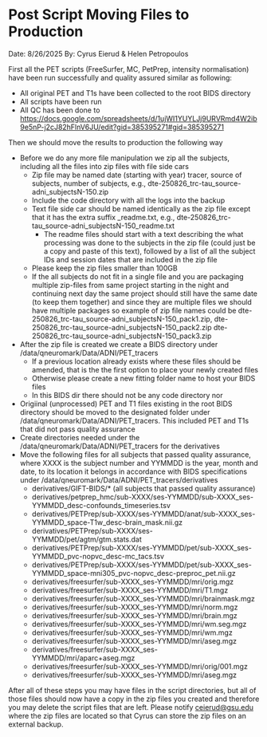 # Post Script Moving Files to Production

Date: 8/26/2025
By: Cyrus Eierud & Helen Petropoulos

First all the PET scripts (FreeSurfer, MC, PetPrep, intensity normalisation) have been run successfully and quality assured similar as following:
- All original PET and T1s have been collected to the root BIDS directory
- All scripts have been run
- All QC has been done to https://docs.google.com/spreadsheets/d/1ujWI1YUYLJj9URVRmd4W2ib9e5nP-j2cJ82hFlnV6JU/edit?gid=385395271#gid=385395271

Then we should move the results to production the following way
- Before we do any more file manipulation we zip all the subjects, including all the files into zip files with file side cars
  - Zip file may be named date (starting with year) tracer, source of subjects, number of subjects, e.g., dte-250826_trc-tau_source-adni_subjectsN-150.zip
  - Include the code directory with all the logs into the backup
  - Text file side car should be named identically as the zip file except that it has the extra suffix _readme.txt, e.g., dte-250826_trc-tau_source-adni_subjectsN-150_readme.txt
    - The readme files should start with a text describing the what processing was done to the subjects in the zip file (could just be a copy and paste of this text), followed by a list of all the subject IDs and session dates that are included in the zip file
  - Please keep the zip files smaller than 100GB
  - If the all subjects do not fit in a single file and you are packaging multiple zip-files from same project starting in the night and continuing next day the same project should still have the same date (to keep them together) and since they are multiple files we should have multiple packages so example of zip file names could be dte-250826_trc-tau_source-adni_subjectsN-150_pack1.zip, dte-250826_trc-tau_source-adni_subjectsN-150_pack2.zip dte-250826_trc-tau_source-adni_subjectsN-150_pack3.zip
- After the zip file is created we create a BIDS directory under /data/qneuromark/Data/ADNI/PET_tracers
  - If a previous location already exists where these files should be amended, that is the the first option to place your newly created files
  - Otherwise please create a new fitting folder name to host your BIDS files
  - In this BIDS dir there should not be any code directory nor 
- Origiinal (unprocessed) PET and T1 files existing in the root BIDS directory should be moved to the designated folder under /data/qneuromark/Data/ADNI/PET_tracers. This included PET and T1s that did not pass quality assurance
- Create directories needed under the /data/qneuromark/Data/ADNI/PET_tracers for the derivatives
- Move the following files for all subjects that passed quality assurance, where XXXX is the subject number and YYMMDD is the year, month and date, to its location it belongs in accordance with BIDS specifications under /data/qneuromark/Data/ADNI/PET_tracers/derivatives
  - derivatives/GIFT-BIDS/* (all subjects that passed quality assurance)
  - derivatives/petprep_hmc/sub-XXXX/ses-YYMMDD/sub-XXXX_ses-YYMMDD_desc-confounds_timeseries.tsv
  - derivatives/PETPrep/sub-XXXX/ses-YYMMDD/anat/sub-XXXX_ses-YYMMDD_space-T1w_desc-brain_mask.nii.gz
  - derivatives/PETPrep/sub-XXXX/ses-YYMMDD/pet/agtm/gtm.stats.dat
  - derivatives/PETPrep/sub-XXXX/ses-YYMMDD/pet/sub-XXXX_ses-YYMMDD_pvc-nopvc_desc-mc_tacs.tsv
  - derivatives/PETPrep/sub-XXXX/ses-YYMMDD/pet/sub-XXXX_ses-YYMMDD_space-mni305_pvc-nopvc_desc-preproc_pet.nii.gz
  - derivatives/freesurfer/sub-XXXX_ses-YYMMDD/mri/orig.mgz
  - derivatives/freesurfer/sub-XXXX_ses-YYMMDD/mri/T1.mgz
  - derivatives/freesurfer/sub-XXXX_ses-YYMMDD/mri/brainmask.mgz
  - derivatives/freesurfer/sub-XXXX_ses-YYMMDD/mri/norm.mgz
  - derivatives/freesurfer/sub-XXXX_ses-YYMMDD/mri/brain.mgz
  - derivatives/freesurfer/sub-XXXX_ses-YYMMDD/mri/wm.seg.mgz
  - derivatives/freesurfer/sub-XXXX_ses-YYMMDD/mri/wm.mgz
  - derivatives/freesurfer/sub-XXXX_ses-YYMMDD/mri/aseg.mgz
  - derivatives/freesurfer/sub-XXXX_ses-YYMMDD/mri/aparc+aseg.mgz
  - derivatives/freesurfer/sub-XXXX_ses-YYMMDD/mri/orig/001.mgz
  - derivatives/freesurfer/sub-XXXX_ses-YYMMDD/mri/aseg.mgz

After all of these steps you may have files in the script directories, but all of those files should now have a copy in the zip files you created and therefore you may delete the script files that are left.
Please notify ceierud@gsu.edu where the zip files are located so that Cyrus can store the zip files on an external backup.
 
